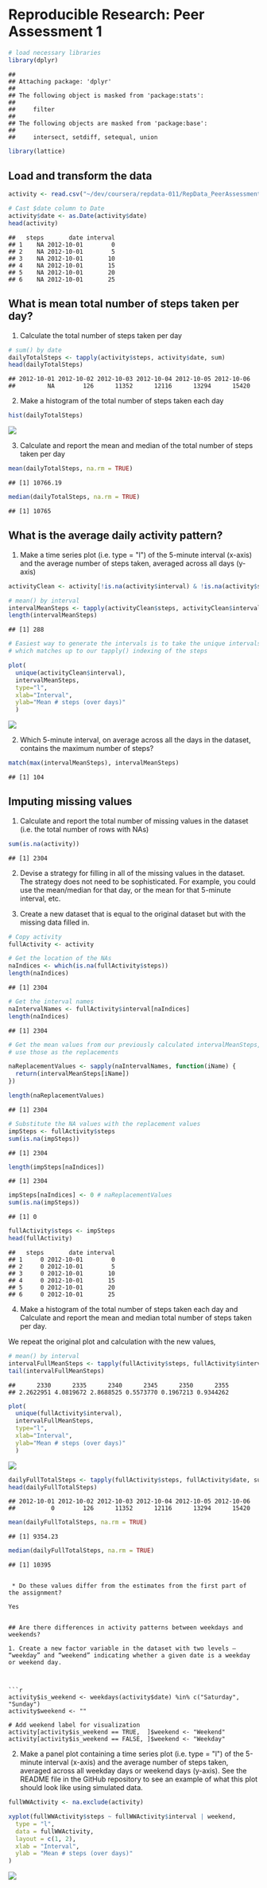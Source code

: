 # Reproducible Research: Peer Assessment 1


```r
# load necessary libraries
library(dplyr)
```

```
## 
## Attaching package: 'dplyr'
## 
## The following object is masked from 'package:stats':
## 
##     filter
## 
## The following objects are masked from 'package:base':
## 
##     intersect, setdiff, setequal, union
```

```r
library(lattice)
```

## Load and transform the data


```r
activity <- read.csv("~/dev/coursera/repdata-011/RepData_PeerAssessment1/activity.csv")

# Cast $date column to Date 
activity$date <- as.Date(activity$date)
head(activity)
```

```
##   steps       date interval
## 1    NA 2012-10-01        0
## 2    NA 2012-10-01        5
## 3    NA 2012-10-01       10
## 4    NA 2012-10-01       15
## 5    NA 2012-10-01       20
## 6    NA 2012-10-01       25
```

## What is mean total number of steps taken per day?

1. Calculate the total number of steps taken per day


```r
# sum() by date
dailyTotalSteps <- tapply(activity$steps, activity$date, sum)
head(dailyTotalSteps)
```

```
## 2012-10-01 2012-10-02 2012-10-03 2012-10-04 2012-10-05 2012-10-06 
##         NA        126      11352      12116      13294      15420
```

2.  Make a histogram of the total number of steps taken each day


```r
hist(dailyTotalSteps)
```

![](PA1_template_files/figure-html/unnamed-chunk-4-1.png) 

3. Calculate and report the mean and median of the total number of steps taken per day


```r
mean(dailyTotalSteps, na.rm = TRUE)
```

```
## [1] 10766.19
```


```r
median(dailyTotalSteps, na.rm = TRUE)
```

```
## [1] 10765
```

## What is the average daily activity pattern?

1. Make a time series plot (i.e. type = "l") of the 5-minute interval (x-axis) and the average number of steps taken, averaged across all days (y-axis)


```r
activityClean <- activity[!is.na(activity$interval) & !is.na(activity$steps) , ]

# mean() by interval
intervalMeanSteps <- tapply(activityClean$steps, activityClean$interval, mean)
length(intervalMeanSteps)
```

```
## [1] 288
```



```r
# Easiest way to generate the intervals is to take the unique intervals,
# which matches up to our tapply() indexing of the steps

plot(
  unique(activityClean$interval),
  intervalMeanSteps,
  type="l",
  xlab="Interval",
  ylab="Mean # steps (over days)"
  )
```

![](PA1_template_files/figure-html/unnamed-chunk-8-1.png) 


2. Which 5-minute interval, on average across all the days in the dataset, contains the maximum number of steps?

```r
match(max(intervalMeanSteps), intervalMeanSteps)
```

```
## [1] 104
```

## Imputing missing values

1. Calculate and report the total number of missing values in the dataset (i.e. the total number of rows with NAs)


```r
sum(is.na(activity))
```

```
## [1] 2304
```

2. Devise a strategy for filling in all of the missing values in the dataset. The strategy does not need to be sophisticated. For example, you could use the mean/median for that day, or the mean for that 5-minute interval, etc.

3. Create a new dataset that is equal to the original dataset but with the missing data filled in.


```r
# Copy activity
fullActivity <- activity

# Get the location of the NAs
naIndices <- which(is.na(fullActivity$steps))
length(naIndices)
```

```
## [1] 2304
```

```r
# Get the interval names
naIntervalNames <- fullActivity$interval[naIndices]
length(naIndices)
```

```
## [1] 2304
```

```r
# Get the mean values from our previously calculated intervalMeanSteps,
# use those as the replacements

naReplacementValues <- sapply(naIntervalNames, function(iName) {
  return(intervalMeanSteps[iName])
})

length(naReplacementValues)
```

```
## [1] 2304
```

```r
# Substitute the NA values with the replacement values
impSteps <- fullActivity$steps
sum(is.na(impSteps))
```

```
## [1] 2304
```

```r
length(impSteps[naIndices])
```

```
## [1] 2304
```

```r
impSteps[naIndices] <- 0 # naReplacementValues
sum(is.na(impSteps))
```

```
## [1] 0
```

```r
fullActivity$steps <- impSteps
head(fullActivity)
```

```
##   steps       date interval
## 1     0 2012-10-01        0
## 2     0 2012-10-01        5
## 3     0 2012-10-01       10
## 4     0 2012-10-01       15
## 5     0 2012-10-01       20
## 6     0 2012-10-01       25
```

4. Make a histogram of the total number of steps taken each day and Calculate and report the mean and median total number of steps taken per day.

We repeat the original plot and calculation with the new values,


```r
# mean() by interval
intervalFullMeanSteps <- tapply(fullActivity$steps, fullActivity$interval, mean)
tail(intervalFullMeanSteps)
```

```
##      2330      2335      2340      2345      2350      2355 
## 2.2622951 4.0819672 2.8688525 0.5573770 0.1967213 0.9344262
```

```r
plot(
  unique(fullActivity$interval),
  intervalFullMeanSteps,
  type="l",
  xlab="Interval",
  ylab="Mean # steps (over days)"
  )
```

![](PA1_template_files/figure-html/unnamed-chunk-12-1.png) 

```r
dailyFullTotalSteps <- tapply(fullActivity$steps, fullActivity$date, sum)
head(dailyFullTotalSteps)
```

```
## 2012-10-01 2012-10-02 2012-10-03 2012-10-04 2012-10-05 2012-10-06 
##          0        126      11352      12116      13294      15420
```

```r
mean(dailyFullTotalSteps, na.rm = TRUE)
```

```
## [1] 9354.23
```

```r
median(dailyFullTotalSteps, na.rm = TRUE)
```

```
## [1] 10395
```


```

 * Do these values differ from the estimates from the first part of the assignment?

Yes


## Are there differences in activity patterns between weekdays and weekends?

1. Create a new factor variable in the dataset with two levels – “weekday” and “weekend” indicating whether a given date is a weekday or weekend day.



```r
activity$is_weekend <- weekdays(activity$date) %in% c("Saturday", "Sunday")
activity$weekend <- ""

# Add weekend label for visualization
activity[activity$is_weekend == TRUE,  ]$weekend <- "Weekend"
activity[activity$is_weekend == FALSE, ]$weekend <- "Weekday"
```

2. Make a panel plot containing a time series plot (i.e. type = "l") of the 5-minute interval (x-axis) and the average number of steps taken, averaged across all weekday days or weekend days (y-axis). See the README file in the GitHub repository to see an example of what this plot should look like using simulated data.


```r
fullWWActivity <- na.exclude(activity)

xyplot(fullWWActivity$steps ~ fullWWActivity$interval | weekend,
  type = "l", 
  data = fullWWActivity,
  layout = c(1, 2),
  xlab = "Interval", 
  ylab = "Mean # steps (over days)"
)
```

![](PA1_template_files/figure-html/unnamed-chunk-14-1.png) 
